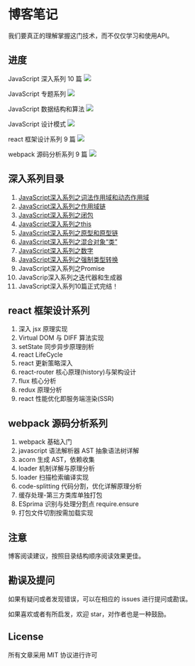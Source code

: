 # 博客笔记

我们要真正的理解掌握这门技术，而不仅仅学习和使用API。

## 进度

JavaScript 深入系列 10 篇 ![](http://progressed.io/bar/70)

JavaScript 专题系列 ![](http://progressed.io/bar/0)

JavaScript 数据结构和算法 ![](http://progressed.io/bar/0)

JavaScript 设计模式 ![](http://progressed.io/bar/0)

react 框架设计系列 9 篇 ![](http://progressed.io/bar/0)

webpack  源码分析系列 9 篇 ![](http://progressed.io/bar/0)

## 深入系列目录

1. [JavaScript深入系列之词法作用域和动态作用域](https://github.com/archerU/notes/issues/1)
2. [JavaScript深入系列之作用域链](https://github.com/archerU/notes/issues/2)
3. [JavaScript深入系列之闭包](https://github.com/archerU/notes/issues/3)
4. [JavaScript深入系列之this](https://github.com/archerU/notes/issues/4)
5. [JavaScript深入系列之原型和原型链](https://github.com/archerU/notes/issues/8)
6. [JavaScript深入系列之混合对象“类”](https://github.com/archerU/notes/issues/5)
7. [JavaScript深入系列之数字](https://github.com/archerU/notes/issues/7)
8. [JavaScript深入系列之强制类型转换](https://github.com/archerU/notes/issues/6)
9. JavaScript深入系列之Promise
10. JavaScrip深入系列之迭代器和生成器
11. JavaScript深入系列10篇正式完结！

## react 框架设计系列

1. 深入 jsx 原理实现
2. Virtual DOM 与 DIFF 算法实现
3. setState 同步异步原理剖析
4. react LifeCycle
5. react 更新策略深入
6. react-router 核心原理(history)与架构设计
7. flux 核心分析
8. redux 原理分析
9. react 性能优化即服务端渲染(SSR)
 
## webpack 源码分析系列

1. webpack 基础入门
2. javascript 语法解析器 AST 抽象语法树详解
3. acorn 生成 AST，依赖收集
4. loader 机制详解与原理分析
5. loader 扫描检索编译实现
6. code-splitting 代码分割，优化详解原理分析
7. 缓存处理-第三方类库单独打包
8. ESprima 识别与处理分割点 require.ensure
9. 打包文件切割按需加载实现

## 注意

博客阅读建议，按照目录结构顺序阅读效果更佳。

## 勘误及提问

如果有疑问或者发现错误，可以在相应的 issues 进行提问或勘误。

如果喜欢或者有所启发，欢迎 star，对作者也是一种鼓励。

## License

所有文章采用 MIT 协议进行许可


